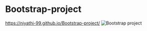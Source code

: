 # Bootstrap-project
 https://niyathi-99.github.io/Bootstrap-project/
![Bootstrap project](https://user-images.githubusercontent.com/120326023/221776344-8317fe71-8fb3-4b6f-b31d-193373d1543b.jpg)

